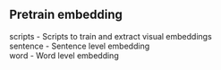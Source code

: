 
## Pretrain embedding ##

scripts - Scripts to train and extract visual embeddings  
sentence - Sentence level embedding  
word - Word level embedding  